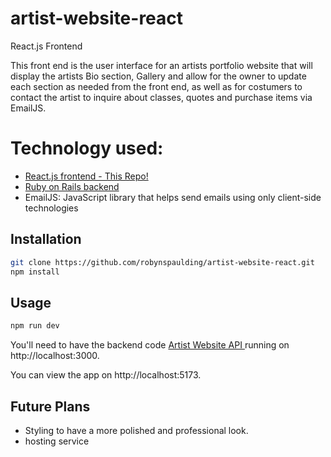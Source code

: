 # artist-website-react

React.js Frontend

This front end is the user interface for an artists portfolio website that will display the artists Bio section, Gallery and allow for the owner to update each section as needed from the front end, as well as for costumers to contact the artist to inquire about classes, quotes and purchase items via EmailJS.

# Technology used:

- <a href="https://github.com/robynspaulding/artist-website-react">React.js frontend - This Repo!</a>
- <a href="https://github.com/robynspaulding/artist-website-api">Ruby on Rails backend </a>
- EmailJS: JavaScript library that helps send emails using only client-side technologies

## Installation

```bash
git clone https://github.com/robynspaulding/artist-website-react.git
npm install
```

## Usage

```bash
npm run dev
```

You'll need to have the backend code <a href="https://github.com/robynspaulding/artist-website-api">Artist Website API </a> running on http://localhost:3000.

You can view the app on http://localhost:5173.

## Future Plans

- Styling to have a more polished and professional look.
- hosting service
